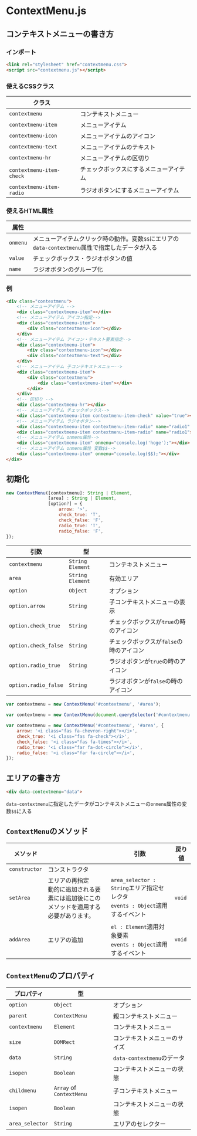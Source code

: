 # ContextMenu.js
## コンテキストメニューの書き方
### インポート
```html
<link rel="stylesheet" href="contextmenu.css">
<script src="contextmenu.js"></script>
```
### 使えるCSSクラス
|クラス|   |
|---|---|
|```contextmenu```|コンテキストメニュー|
|```contextmenu-item```|メニューアイテム|
|```contextmenu-icon```|メニューアイテムのアイコン|
|```contextmenu-text```|メニューアイテムのテキスト|
|```contextmenu-hr```|メニューアイテムの区切り|
|```contextmenu-item-check```|チェックボックスにするメニューアイテム|
|```contextmenu-item-radio```|ラジオボタンにするメニューアイテム|

### 使えるHTML属性
|属性|   |
|---|---|
|```onmenu```|メニューアイテムクリック時の動作。変数```$$```にエリアの```data-contextmenu```属性で指定したデータが入る|
|```value```|チェックボックス・ラジオボタンの値|
|```name```|ラジオボタンのグループ化|

### 例
```html
<div class="contextmenu">
    <!-- メニューアイテム -->
    <div class="contextmenu-item"></div>
    <!-- メニューアイテム アイコン指定-->
    <div class="contextmenu-item">
        <div class="contextmenu-icon"></div>
    </div>
    <!-- メニューアイテム アイコン・テキスト要素指定-->
    <div class="contextmenu-item">
        <div class="contextmenu-icon"></div>
        <div class="contextmenu-text"></div>
    </div>
    <!-- メニューアイテム 子コンテキストメニュー-->
    <div class="contextmenu-item">
        <div class="contextmenu">
            <div class="contextmenu-item"></div>
        </div>
    </div>
    <!-- 区切り -->
    <div class="contextmenu-hr"></div>
    <!-- メニューアイテム チェックボックス-->
    <div class="contextmenu-item contextmenu-item-check" value="true"></div>
    <!-- メニューアイテム ラジオボタン-->
    <div class="contextmenu-item contextmenu-item-radio" name="radio1" value="false"></div>
    <div class="contextmenu-item contextmenu-item-radio" name="radio1"></div>
    <!-- メニューアイテム onmenu属性-->
    <div class="contextmenu-item" onmenu="console.log('hoge');"></div>
    <!-- メニューアイテム onmenu属性 変数$$-->
    <div class="contextmenu-item" onmenu="console.log($$);"></div>
</div>
```

## 初期化
``` js
new ContextMenu([contextmenu]: String | Element,
                [area] : String | Element, 
                [option?] = {
                    arrow: '>',
                    check_true: 'T',
                    check_false: 'F',
                    radio_true: 'T',
                    radio_false: 'F',
});
```
|引数|型||
|---|---|---|
|```contextmenu```|```String``` ```Element```|コンテキストメニュー|
|```area```|```String``` ```Element```|有効エリア|
|```option```|```Object```|オプション|
|```option.arrow```|```String```|子コンテキストメニューの表示|
|```option.check_true```|```String```|チェックボックスが```true```の時のアイコン|
|```option.check_false```|```String```|チェックボックスが```false```の時のアイコン|
|```option.radio_true```|```String```|ラジオボタンが```true```の時のアイコン|
|```option.radio_false```|```String```|ラジオボタンが```false```の時のアイコン|
``` js
var contextmenu = new ContextMenu('#contextmenu', '#area');

var contextmenu = new ContextMenu(document.querySelector('#contextmenu'), '#area');

var contextmenu = new ContextMenu('#contextmenu', '#area', {
    arrow: '<i class="fas fa-chevron-right"></i>',
    check_true: '<i class="fas fa-check"></i>',
    check_false: '<i class="fas fa-times"></i>',
    radio_true: '<i class="far fa-dot-circle"></i>',
    radio_false: '<i class="far fa-circle"></i>',
});
```

## エリアの書き方
```html
<div data-contextmenu="data">
```
```data-contextmenu```に指定したデータがコンテキストメニューの```onmenu```属性の変数```$$```に入る

## ```ContextMenu```のメソッド
|メソッド|   |引数|戻り値|
|---|---|---|---|
|```constructor```|コンストラクタ|||
|```setArea```|エリアの再指定<br>動的に追加される要素には追加後にこのメソッドを適用する必要があります。|```area_selector : String```エリア指定セレクタ<br>```events : Object```適用するイベント|```void```|
|```addArea```|エリアの追加|```el : Element```適用対象要素<br>```events : Object```適用するイベント|```void```|

## ```ContextMenu```のプロパティ
|プロパティ|型||
|---|---|---|
|```option```|```Object```|オプション|
|```parent```|```ContextMenu```|親コンテキストメニュー|
|```contextmenu```|```Element```|コンテキストメニュー|
|```size```|```DOMRect```|コンテキストメニューのサイズ|
|```data```|```String```|```data-contextmenu```のデータ|
|```isopen```|```Boolean```|コンテキストメニューの状態|
|```childmenu```|```Array``` of ```ContextMenu```|子コンテキストメニュー|
|```isopen```|```Boolean```|コンテキストメニューの状態|
|```area_selector```|```String```|エリアのセレクター|
